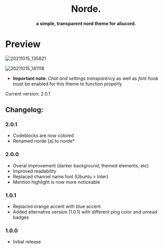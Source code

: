 <h1 align="center">
  Norde.
</h1>

<h4 align="center">a simple, transparent nord theme for aliucord.</h4>

# Preview
![20211015_135821](https://user-images.githubusercontent.com/92243378/137445845-c5af0d30-29d0-4ec8-9dd1-6cab3554f16a.png)

![20211015_141118](https://user-images.githubusercontent.com/92243378/137447872-6e494dbe-00a4-4cb0-b87a-9dbae6efa19a.png)

- **Important note**: *Chat and settings transparency* as well as *font hook* must be enabled for this theme to function properly

Current version: 2.0.1
## Changelog:
### 2.0.1
- Codeblocks are now colored
- Renamed norde [a] to norde\*
### 2.0.0
- Overal improvement (darker background, themed elements, etc)
- Improved readability
- Replaced channel name font (Ubuntu > Inter)
- Mention highlight is now more noticeable
### 1.0.1 
- Replaced orange accent with blue accent
- Added alternative version (1.0.1) with different ping color and unread badges
### 1.0.0
- Initial release
